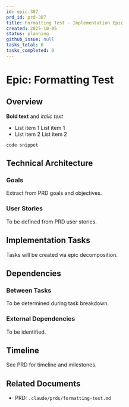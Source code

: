 ```yaml
---
id: epic-387
prd_id: prd-387
title: Formatting Test - Implementation Epic
created: 2025-10-05
status: planning
github_issue: null
tasks_total: 0
tasks_completed: 0
---
```

# Epic: Formatting Test

## Overview

**Bold text** and *italic text*

- List item 1
List item 1
- List item 2
List item 2

`code snippet`

## Technical Architecture

### Goals
Extract from PRD goals and objectives.

### User Stories
To be defined from PRD user stories.

## Implementation Tasks

Tasks will be created via epic decomposition.

## Dependencies

### Between Tasks
To be determined during task breakdown.

### External Dependencies
To be identified.

## Timeline

See PRD for timeline and milestones.

## Related Documents

- PRD: `.claude/prds/formatting-test.md`
